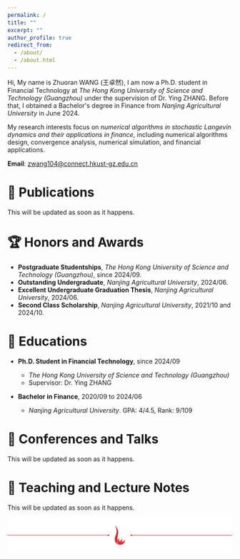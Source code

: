 ```yaml
---
permalink: /
title: ""
excerpt: ""
author_profile: true
redirect_from: 
  - /about/
  - /about.html
---
```


Hi, My name is Zhuoran WANG (王卓然), I am now a Ph.D. student in Financial Technology at *The Hong Kong University of Science and Technology (Guangzhou)* under the supervision of Dr. Ying ZHANG. Before that, I obtained a Bachelor's degree in Finance from *Nanjing Agricultural University* in June 2024.

My research interests focus on *numerical algorithms in stochastic Langevin dynamics and their applications in finance*, including numerical algorithms design, convergence analysis, numerical simulation, and financial applications.

**Email**: zwang104@connect.hkust-gz.edu.cn

# 📝 Publications 
This will be updated as soon as it happens.

# 🏆 Honors and Awards
+ **Postgraduate Studentships**, *The Hong Kong University of Science and Technology (Guangzhou)*, since 2024/09.
+ **Outstanding Undergraduate**, *Nanjing Agricultural University*, 2024/06. 
+ **Excellent Undergraduate Graduation Thesis**, *Nanjing Agricultural University*, 2024/06.
+ **Second Class Scholarship**, *Nanjing Agricultural University*, 2021/10 and 2024/10.

# 📖 Educations
+ **Ph.D. Student in Financial Technology**, since 2024/09
  + *The Hong Kong University of Science and Technology (Guangzhou)*
  + Supervisor: Dr. Ying ZHANG

+ **Bachelor in Finance**, 2020/09 to 2024/06
  + *Nanjing Agricultural University*. GPA: 4/4.5, Rank: 9/109

# 🏫 Conferences and Talks
This will be updated as soon as it happens.

# 📗 Teaching and Lecture Notes

This will be updated as soon as it happens.

![HKUSTGZ](../images/hn.png)
